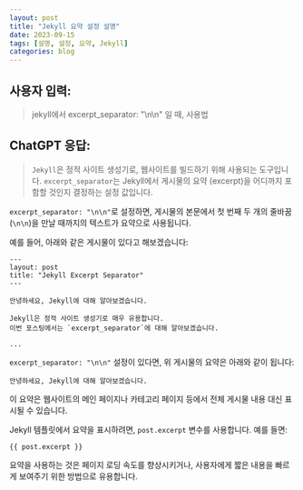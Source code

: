 ```yaml
---
layout: post
title: "Jekyll 요약 설정 설명"
date: 2023-09-15
tags: [설명, 설정, 요약, Jekyll]
categories: blog
---
```


## 사용자 입력:
> jekyll에서 excerpt_separator: "\n\n" 일 때, 사용법

## ChatGPT 응답:
> `Jekyll`은 정적 사이트 생성기로, 웹사이트를 빌드하기 위해 사용되는 도구입니다. `excerpt_separator`는 Jekyll에서 게시물의 요약 (excerpt)을 어디까지 포함할 것인지 결정하는 설정 값입니다.

`excerpt_separator: "\n\n"`로 설정하면, 게시물의 본문에서 첫 번째 두 개의 줄바꿈 (`\n\n`)을 만날 때까지의 텍스트가 요약으로 사용됩니다.

예를 들어, 아래와 같은 게시물이 있다고 해보겠습니다:

```
---
layout: post
title: "Jekyll Excerpt Separator"
---

안녕하세요, Jekyll에 대해 알아보겠습니다.

Jekyll은 정적 사이트 생성기로 매우 유용합니다.
이번 포스팅에서는 `excerpt_separator`에 대해 알아보겠습니다.

...
```

`excerpt_separator: "\n\n"` 설정이 있다면, 위 게시물의 요약은 아래와 같이 됩니다:

```
안녕하세요, Jekyll에 대해 알아보겠습니다.
```

이 요약은 웹사이트의 메인 페이지나 카테고리 페이지 등에서 전체 게시물 내용 대신 표시될 수 있습니다.

Jekyll 템플릿에서 요약을 표시하려면, `post.excerpt` 변수를 사용합니다. 예를 들면:

```liquid
{{ post.excerpt }}
```

요약을 사용하는 것은 페이지 로딩 속도를 향상시키거나, 사용자에게 짧은 내용을 빠르게 보여주기 위한 방법으로 유용합니다.

